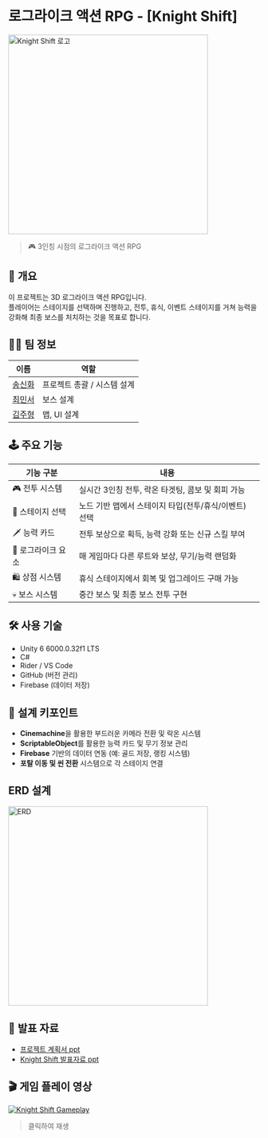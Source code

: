 # 로그라이크 액션 RPG - [Knight Shift]
<img src="/logo.png" alt="Knight Shift 로고" width="400"/>

> 🎮 3인칭 시점의 로그라이크 액션 RPG

## 📌 개요

이 프로젝트는 3D 로그라이크 액션 RPG입니다.  
플레이어는 스테이지를 선택하며 진행하고, 전투, 휴식, 이벤트 스테이지를 거쳐 능력을 강화해 최종 보스를 처치하는 것을 목표로 합니다.



## 🧑‍💻 팀 정보

| 이름 | 역할 |
|------|------|
| [송신화](https://github.com/myth0629) | 프로젝트 총괄 / 시스템 설계 |
| [최민서](https://github.com/minseo0316) | 보스 설계 |
| [김주형](https://github.com/jumenmarch9) | 맵, UI 설계 |



## 🕹️ 주요 기능

| 기능 구분 | 내용 |
|----------|------|
| 🎮 전투 시스템 | 실시간 3인칭 전투, 락온 타겟팅, 콤보 및 회피 가능 |
| 🧭 스테이지 선택 | 노드 기반 맵에서 스테이지 타입(전투/휴식/이벤트) 선택 |
| 🗡️ 능력 카드 | 전투 보상으로 획득, 능력 강화 또는 신규 스킬 부여 |
| 🧪 로그라이크 요소 | 매 게임마다 다른 루트와 보상, 무기/능력 랜덤화 |
| 🛍️ 상점 시스템 | 휴식 스테이지에서 회복 및 업그레이드 구매 가능 |
| 💀 보스 시스템 | 중간 보스 및 최종 보스 전투 구현 |



## 🛠️ 사용 기술

- Unity 6 6000.0.32f1 LTS
- C#
- Rider / VS Code
- GitHub (버전 관리)
- Firebase (데이터 저장)



## 🎯 설계 키포인트

- **Cinemachine**을 활용한 부드러운 카메라 전환 및 락온 시스템
- **ScriptableObject**를 활용한 능력 카드 및 무기 정보 관리
- **Firebase** 기반의 데이터 연동 (예: 골드 저장, 랭킹 시스템)
- **포탈 이동 및 씬 전환** 시스템으로 각 스테이지 연결



## ERD 설계
<img src="/ERD.png" alt="ERD" width="400"/>



## 📄 발표 자료
- [프로젝트 계획서 ppt](https://docs.google.com/presentation/d/1ptdi_2S-oS0YnX8sOJYa5h880ndGW0KM/edit?usp=share_link&ouid=105161346780980050188&rtpof=true&sd=true)
- [Knight Shift 발표자료 ppt](https://docs.google.com/presentation/d/1_1scfc_A026orfoh6rfKEbZTNfrbryuR/edit?usp=sharing&ouid=105161346780980050188&rtpof=true&sd=true)



## 🎬 게임 플레이 영상

[![Knight Shift Gameplay](https://img.youtube.com/vi/xx2BGLpsjh0/0.jpg)](https://youtu.be/xx2BGLpsjh0)

> 클릭하여 재생


